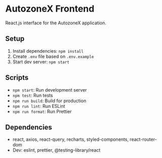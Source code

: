 # AutozoneX Frontend

React.js interface for the AutozoneX application.

## Setup
1. Install dependencies: `npm install`
2. Create `.env` file based on `.env.example`
3. Start dev server: `npm start`

## Scripts
- `npm start`: Run development server
- `npm test`: Run tests
- `npm run build`: Build for production
- `npm run lint`: Run ESLint
- `npm run format`: Run Prettier

## Dependencies
- react, axios, react-query, recharts, styled-components, react-router-dom
- Dev: eslint, prettier, @testing-library/react
